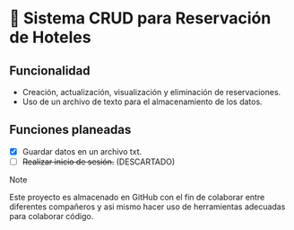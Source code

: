 # 📝 Sistema CRUD para Reservación de Hoteles

## Funcionalidad
- Creación, actualización, visualización y eliminación de reservaciones.
- Uso de un archivo de texto para el almacenamiento de los datos.

## Funciones planeadas
- [x] Guardar datos en un archivo txt.
- [ ] ~~Realizar inicio de sesión.~~ (DESCARTADO)

> [!NOTE]
> Este proyecto es almacenado en GitHub con el fin de colaborar entre diferentes compañeros y asi mismo hacer uso de herramientas adecuadas para colaborar código.
